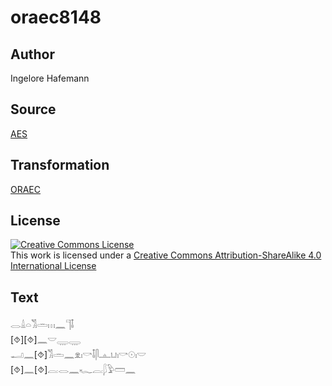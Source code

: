# oraec8148

## Author

Ingelore Hafemann

## Source

[AES](https://github.com/simondschweitzer/aes)

## Transformation

[ORAEC](https://oraec.github.io/)

## License

<a rel="license" href="http://creativecommons.org/licenses/by-sa/4.0/"><img alt="Creative Commons License" style="border-width:0" src="https://i.creativecommons.org/l/by-sa/4.0/88x31.png" /></a><br />This work is licensed under a <a rel="license" href="http://creativecommons.org/licenses/by-sa/4.0/">Creative Commons Attribution-ShareAlike 4.0 International License</a>

## Text

𓂋𓏙𓏏𓀢𓏛𓏥𓈖𓊹𓄤<br>
[⯑][⯑]𓈖𓎟𓇾𓇾<br>
𓂝𓈖[⯑]𓀢𓏛𓈖𓁷𓏤𓎡𓄤𓋴𓊵𓂓𓏤𓎡𓇳𓏤𓎟<br>
[⯑]𓈖[⯑]𓐛𓂋𓈖𓆑𓐛𓆄𓅱𓏠𓈖<br>
